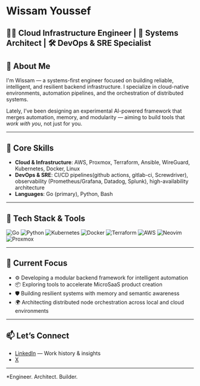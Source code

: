# Wissam Youssef

👨‍💻 **Cloud Infrastructure Engineer** | 🧠 Systems Architect | 🛠️ DevOps & SRE Specialist  
---

## 👋 About Me

I'm Wissam — a systems-first engineer focused on building reliable, intelligent, and resilient backend infrastructure. I specialize in cloud-native environments, automation pipelines, and the orchestration of distributed systems.

Lately, I’ve been designing an experimental AI-powered framework that merges automation, memory, and modularity — aiming to build tools that *work with you*, not just for you.

---

## 🔧 Core Skills

- **Cloud & Infrastructure**: AWS, Proxmox, Terraform, Ansible, WireGuard, Kubernetes, Docker, Linux
- **DevOps & SRE**: CI/CD pipelines(github actions, gitlab-ci, Screwdriver), observability (Prometheus/Grafana, Datadog, Splunk),  high-availability architecture  
- **Languages**: Go (primary), Python, Bash  

---

## 🧰 Tech Stack & Tools

![Go](https://img.shields.io/badge/Go-00ADD8?style=flat-square&logo=go&logoColor=white)
![Python](https://img.shields.io/badge/Python-3776AB?style=flat-square&logo=python&logoColor=white)
![Kubernetes](https://img.shields.io/badge/Kubernetes-326CE5?style=flat-square&logo=kubernetes&logoColor=white)
![Docker](https://img.shields.io/badge/Docker-2496ED?style=flat-square&logo=docker&logoColor=white)
![Terraform](https://img.shields.io/badge/Terraform-7B42BC?style=flat-square&logo=terraform&logoColor=white)
![AWS](https://img.shields.io/badge/AWS-232F3E?style=flat-square&logo=amazon-aws&logoColor=white)
![Neovim](https://img.shields.io/badge/Neovim-57A143?style=flat-square&logo=neovim&logoColor=white)
![Proxmox](https://img.shields.io/badge/Proxmox-E57000?style=flat-square&logo=proxmox&logoColor=white)

---

## 🧪 Current Focus

- ⚙️ Developing a modular backend framework for intelligent automation  
- 📦 Exploring tools to accelerate MicroSaaS product creation  
- 🛡️ Building resilient systems with memory and semantic awareness  
- 🌍 Architecting distributed node orchestration across local and cloud environments

---

## 📫 Let’s Connect

- [LinkedIn](https://www.linkedin.com/in/wissamyoussef/) — Work history & insights
- [X](https://www.x.com/wissamcodes/)


---

*Engineer. Architect. Builder.  


